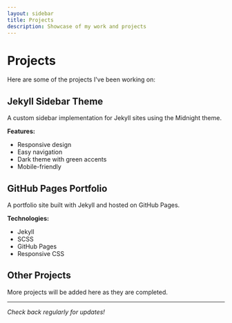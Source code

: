 ```yaml
---
layout: sidebar
title: Projects
description: Showcase of my work and projects
---
```


# Projects

Here are some of the projects I've been working on:

## Jekyll Sidebar Theme
A custom sidebar implementation for Jekyll sites using the Midnight theme.

**Features:**
- Responsive design
- Easy navigation
- Dark theme with green accents
- Mobile-friendly

## GitHub Pages Portfolio
A portfolio site built with Jekyll and hosted on GitHub Pages.

**Technologies:**
- Jekyll
- SCSS
- GitHub Pages
- Responsive CSS

## Other Projects

More projects will be added here as they are completed.

---

*Check back regularly for updates!*
